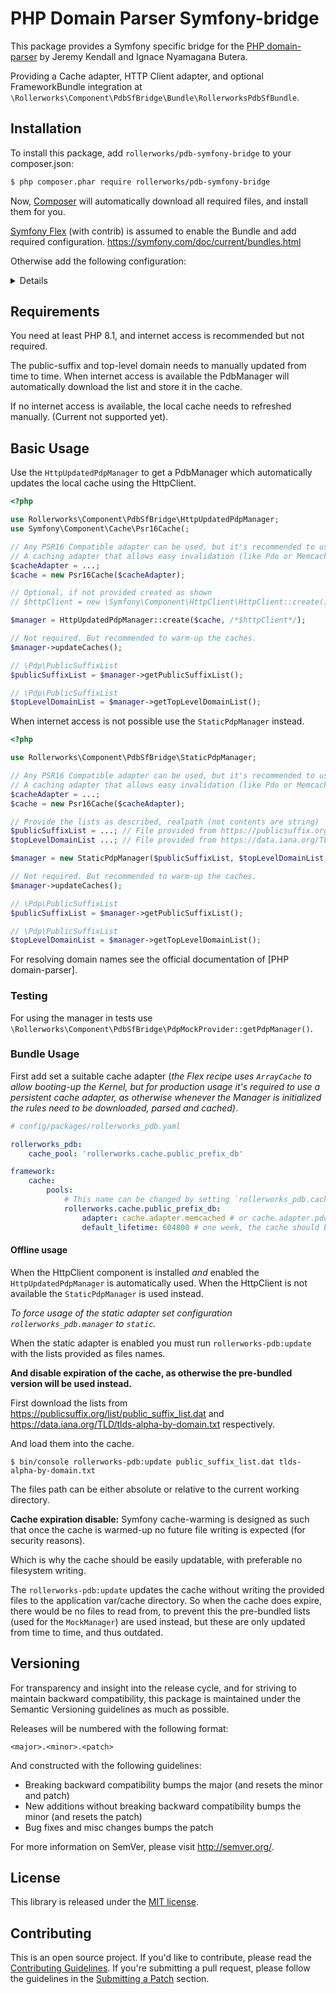 PHP Domain Parser Symfony-bridge
================================

This package provides a Symfony specific bridge for the [PHP domain-parser][pdb]
by Jeremy Kendall and Ignace Nyamagana Butera.

Providing a Cache adapter, HTTP Client adapter, and optional FrameworkBundle
integration at `\Rollerworks\Component\PdbSfBridge\Bundle\RollerworksPdbSfBundle`.

## Installation

To install this package, add `rollerworks/pdb-symfony-bridge` to your composer.json:

```bash
$ php composer.phar require rollerworks/pdb-symfony-bridge
```

Now, [Composer][composer] will automatically download all required files,
and install them for you.

[Symfony Flex][flex] (with contrib) is assumed to enable the Bundle and add
required configuration. https://symfony.com/doc/current/bundles.html

Otherwise add the following configuration:

<details>

```yaml
rollerworks_pdb:
    cache_pool: 'rollerworks.cache.public_prefix_db'
    #manager: http # either: 'http' (default), 'static' (requires manual updates) or 'mock'

framework:
    cache:
        pools:
            # This name can be changed by setting `rollerworks_pdb.cache_pool` (**Don't reuse an existing cache pool!**)
            rollerworks.cache.public_prefix_db:
                adapter: cache.adapter.array # use a persistent adapter that can be easily invalidated like cache.adapter.memcached or cache.adapter.pdo
                default_lifetime: 604800 # one week, the cache should be automatically refreshed, unless manager=static is used
```

</details>

## Requirements

You need at least PHP 8.1, and internet access is recommended but not required.

The public-suffix and top-level domain needs to manually updated from time
to time. When internet access is available the PdbManager will automatically
download the list and store it in the cache.

If no internet access is available, the local cache needs to refreshed manually.
(Current not supported yet).

## Basic Usage

Use the `HttpUpdatedPdpManager` to get a PdbManager which automatically updates
the local cache using the HttpClient.

```php
<?php

use Rollerworks\Component\PdbSfBridge\HttpUpdatedPdpManager;
use Symfony\Component\Cache\Psr16Cache(;

// Any PSR16 Compatible adapter can be used, but it's recommended to use
// A caching adapter that allows easy invalidation (like Pdo or Memcache).
$cacheAdapter = ...;
$cache = new Psr16Cache($cacheAdapter);

// Optional, if not provided created as shown
// $httpClient = new \Symfony\Component\HttpClient\HttpClient::create();

$manager = HttpUpdatedPdpManager::create($cache, /*$httpClient*/);

// Not required. But recommended to warm-up the caches.
$manager->updateCaches();

// \Pdp\PublicSuffixList
$publicSuffixList = $manager->getPublicSuffixList();

// \Pdp\PublicSuffixList
$topLevelDomainList = $manager->getTopLevelDomainList();
```

When internet access is not possible use the `StaticPdpManager` instead.

```php
<?php

use Rollerworks\Component\PdbSfBridge\StaticPdpManager;

// Any PSR16 Compatible adapter can be used, but it's recommended to use
// A caching adapter that allows easy invalidation (like Pdo or Memcache).
$cacheAdapter = ...;
$cache = new Psr16Cache($cacheAdapter);

// Provide the lists as described, realpath (not contents are string)
$publicSuffixList = ...; // File provided from https://publicsuffix.org/list/public_suffix_list.dat
$topLevelDomainList ...; // File provided from https://data.iana.org/TLD/tlds-alpha-by-domain.txt

$manager = new StaticPdpManager($publicSuffixList, $topLevelDomainList, $cache);

// Not required. But recommended to warm-up the caches.
$manager->updateCaches();

// \Pdp\PublicSuffixList
$publicSuffixList = $manager->getPublicSuffixList();

// \Pdp\PublicSuffixList
$topLevelDomainList = $manager->getTopLevelDomainList();
```

For resolving domain names see the official documentation of [PHP domain-parser].

### Testing

For using the manager in tests use
`\Rollerworks\Component\PdbSfBridge\PdpMockProvider::getPdpManager()`.

### Bundle Usage

First add set a suitable cache adapter (_the Flex recipe uses `ArrayCache` to allow
booting-up the Kernel, but for production usage it's required to use a persistent
cache adapter, as otherwise whenever the Manager is initialized the rules need to
be downloaded, parsed and cached)_.

```yaml
# config/packages/rollerworks_pdb.yaml

rollerworks_pdb:
    cache_pool: 'rollerworks.cache.public_prefix_db'

framework:
    cache:
        pools:
            # This name can be changed by setting `rollerworks_pdb.cache_pool` (**Don't reuse an existing cache pool!**)
            rollerworks.cache.public_prefix_db:
                adapter: cache.adapter.memcached # or cache.adapter.pdo
                default_lifetime: 604800 # one week, the cache should be automatically refreshed
```

#### Offline usage

When the HttpClient component is installed _and_ enabled the `HttpUpdatedPdpManager`
is automatically used. When the HttpClient is not available the `StaticPdpManager`
is used instead.

_To force usage of the static adapter set configuration `rollerworks_pdb.manager` to `static`._

When the static adapter is enabled you must run `rollerworks-pdb:update` with
the lists provided as files names.

**And disable expiration of the cache, as otherwise the pre-bundled version
will be used instead.**

First download the lists from https://publicsuffix.org/list/public_suffix_list.dat
and https://data.iana.org/TLD/tlds-alpha-by-domain.txt respectively.

And load them into the cache.

```console
$ bin/console rollerworks-pdb:update public_suffix_list.dat tlds-alpha-by-domain.txt
```

The files path can be either absolute or relative to the current working directory.

**Cache expiration disable:** Symfony cache-warming is designed as such that
once the cache is warmed-up no future file writing is expected (for security reasons).

Which is why the cache should be easily updatable, with preferable no filesystem writing.

The `rollerworks-pdb:update` updates the cache without writing the provided files
to the application var/cache directory. So when the cache does expire, there would
be no files to read from, to prevent this the pre-bundled lists (used for the `MockManager`)
are used instead, but these are only updated from time to time, and thus outdated.

## Versioning

For transparency and insight into the release cycle, and for striving to
maintain backward compatibility, this package is maintained under the
Semantic Versioning guidelines as much as possible.

Releases will be numbered with the following format:

`<major>.<minor>.<patch>`

And constructed with the following guidelines:

* Breaking backward compatibility bumps the major (and resets the minor and patch)
* New additions without breaking backward compatibility bumps the minor (and resets the patch)
* Bug fixes and misc changes bumps the patch

For more information on SemVer, please visit <http://semver.org/>.

## License

This library is released under the [MIT license](LICENSE).

## Contributing

This is an open source project. If you'd like to contribute,
please read the [Contributing Guidelines][contributing]. If you're submitting
a pull request, please follow the guidelines in the [Submitting a Patch][patches] section.

[pdb]: https://github.com/jeremykendall/php-domain-parser
[composer]: https://getcomposer.org/doc/00-intro.md
[flex]: https://symfony.com/doc/current/setup/flex.html
[contributing]: https://contributing.rollerscapes.net/
[patches]: https://contributing.rollerscapes.net/latest/patches.html

